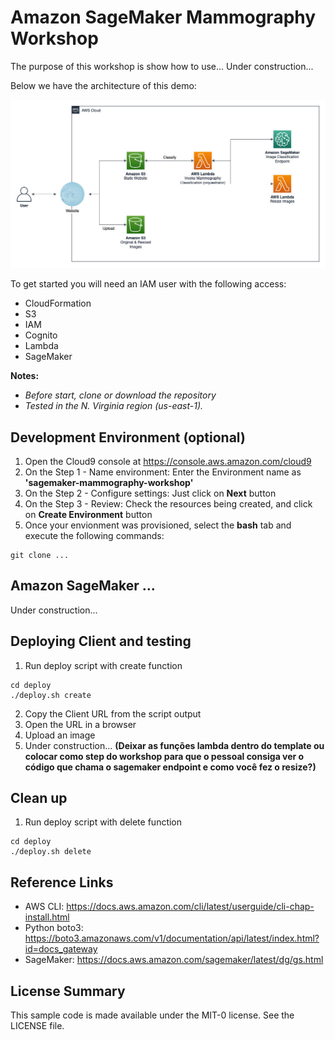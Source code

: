 # Amazon SageMaker Mammography Workshop

The purpose of this workshop is show how to use... Under construction...

Below we have the architecture of this demo:

![demo](images/architecture.jpg)

To get started you will need an IAM user with the following access:
- CloudFormation
- S3
- IAM
- Cognito
- Lambda
- SageMaker

__Notes:__
* _Before start, clone or download the repository_
* _Tested in the N. Virginia region (us-east-1)._

## Development Environment (optional)
1. Open the Cloud9 console at https://console.aws.amazon.com/cloud9
2. On the Step 1 - Name environment: Enter the Environment name as **'sagemaker-mammography-workshop'**
3. On the Step 2 - Configure settings: Just click on **Next** button
4. On the Step 3 - Review: Check the resources being created, and click on **Create Environment** button 
5. Once your envionment was provisioned, select the **bash** tab and execute the following commands:
```
git clone ...
```

## Amazon SageMaker ...
Under construction...

## Deploying Client and testing
1. Run deploy script with create function
```
cd deploy
./deploy.sh create
```
2. Copy the Client URL from the script output
3. Open the URL in a browser
4. Upload an image
5. Under construction...
**(Deixar as funções lambda dentro do template ou colocar como step do workshop para que o pessoal consiga ver o código que chama o sagemaker endpoint e como você fez o resize?)**

## Clean up
1. Run deploy script with delete function
```
cd deploy
./deploy.sh delete
```

## Reference Links
* AWS CLI: https://docs.aws.amazon.com/cli/latest/userguide/cli-chap-install.html
* Python boto3: https://boto3.amazonaws.com/v1/documentation/api/latest/index.html?id=docs_gateway
* SageMaker: https://docs.aws.amazon.com/sagemaker/latest/dg/gs.html

## License Summary
This sample code is made available under the MIT-0 license. See the LICENSE file.